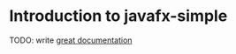 # Introduction to javafx-simple

TODO: write [great documentation](http://jacobian.org/writing/what-to-write/)
